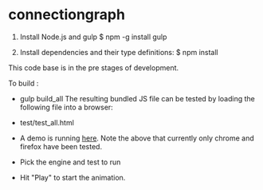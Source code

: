 # connectiongraph

1) Install Node.js and gulp
$ npm -g install gulp

2) Install dependencies and their type definitions:
$ npm install

This code base is in the pre stages of development. 

To build :
* gulp build_all
The resulting bundled JS file can be tested by loading the following file into a browser:
* test/test_all.html

* A demo is running [here](https://exp.blackdoge.com/connectiongraph_wiki/test/test_all.html).  Note the above that currently only chrome and firefox have been tested.  
* Pick the engine and test to run
* Hit "Play" to start the animation.

